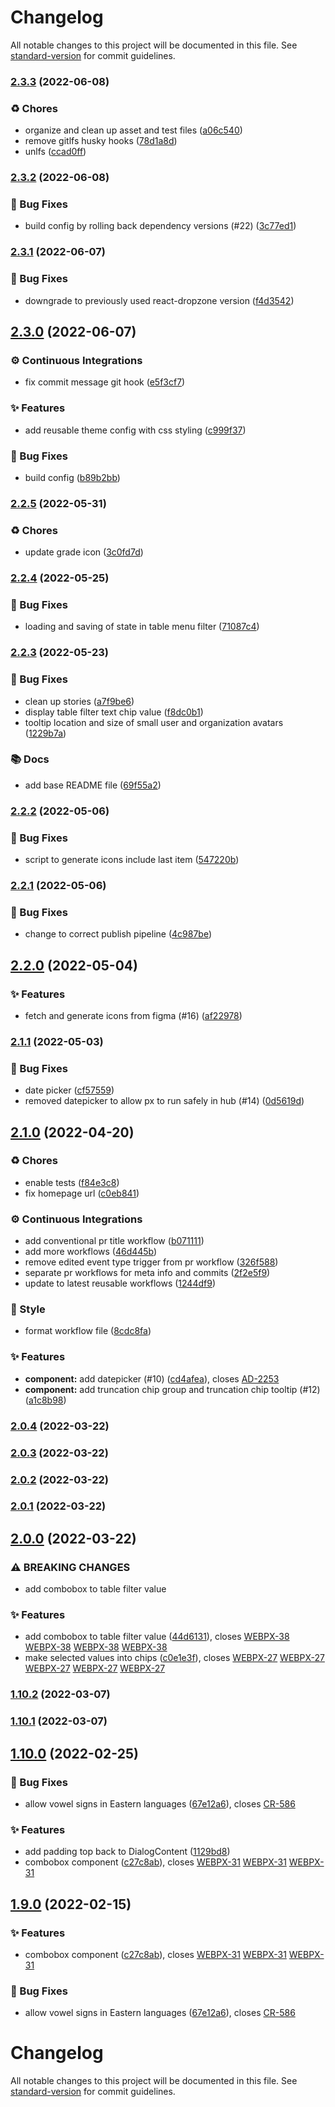 # Changelog

All notable changes to this project will be documented in this file. See [standard-version](https://github.com/conventional-changelog/standard-version) for commit guidelines.

### [2.3.3](https://github.com/KL-Engineering/kidsloop-px/branches/compare/v2.3.3%0Dv2.3.2) (2022-06-08)


### ♻️ Chores

* organize and clean up asset and test files ([a06c540](https://github.com/KL-Engineering/kidsloop-px/commits/a06c540752c0e0b692e86093f4a432de07f252db))
* remove gitlfs husky hooks ([78d1a8d](https://github.com/KL-Engineering/kidsloop-px/commits/78d1a8d48d03a0218ffcf72486e97146b5a0b8eb))
* unlfs ([ccad0ff](https://github.com/KL-Engineering/kidsloop-px/commits/ccad0ffc5354aa13aa1f6508c793de8f7975ee1a))

### [2.3.2](https://github.com/KL-Engineering/kidsloop-px/branches/compare/v2.3.2%0Dv2.3.1) (2022-06-08)


### 🐛 Bug Fixes

* build config by rolling back dependency versions (#22) ([3c77ed1](https://github.com/KL-Engineering/kidsloop-px/commits/3c77ed187a4afbb913977744b4d99f571acda9bf))

### [2.3.1](https://github.com/KL-Engineering/kidsloop-px/branches/compare/v2.3.1%0Dv2.3.0) (2022-06-07)


### 🐛 Bug Fixes

* downgrade to previously used react-dropzone version ([f4d3542](https://github.com/KL-Engineering/kidsloop-px/commits/f4d354247023ce73ce7689edb721a25258b6429b))

## [2.3.0](https://github.com/KL-Engineering/kidsloop-px/branches/compare/v2.3.0%0Dv2.2.5) (2022-06-07)


### ⚙️ Continuous Integrations

* fix commit message git hook ([e5f3cf7](https://github.com/KL-Engineering/kidsloop-px/commits/e5f3cf72d4b997228121d28e3d23a42267ceb7bb))


### ✨ Features

* add reusable theme config with css styling ([c999f37](https://github.com/KL-Engineering/kidsloop-px/commits/c999f371e8d2b74b6134bcf488f394a8e9769785))


### 🐛 Bug Fixes

* build config ([b89b2bb](https://github.com/KL-Engineering/kidsloop-px/commits/b89b2bbdf546046d31c59320add44a0ee31ebec7))

### [2.2.5](https://github.com/KL-Engineering/kidsloop-px/branches/compare/v2.2.5%0Dv2.2.4) (2022-05-31)


### ♻️ Chores

* update grade icon ([3c0fd7d](https://github.com/KL-Engineering/kidsloop-px/commits/3c0fd7d96537e7ec22a53bc2ef88137cd74ff5b9))

### [2.2.4](https://github.com/KL-Engineering/kidsloop-px/branches/compare/v2.2.4%0Dv2.2.3) (2022-05-25)


### 🐛 Bug Fixes

* loading and saving of state in table menu filter ([71087c4](https://github.com/KL-Engineering/kidsloop-px/commits/71087c4169327ffcd382f330a3edab43f32dcf20))

### [2.2.3](https://github.com/KL-Engineering/kidsloop-px/branches/compare/v2.2.3%0Dv2.2.2) (2022-05-23)


### 🐛 Bug Fixes

* clean up stories ([a7f9be6](https://github.com/KL-Engineering/kidsloop-px/commits/a7f9be605d81b68ec369f4a6ece2fee3043e60c8))
* display table filter text chip value ([f8dc0b1](https://github.com/KL-Engineering/kidsloop-px/commits/f8dc0b19691d120d015034ee8698821e2f7dae95))
* tooltip location and size of small user and organization avatars ([1229b7a](https://github.com/KL-Engineering/kidsloop-px/commits/1229b7a941af9623a54c546ccde92e492cf5875e))


### 📚 Docs

* add base README file ([69f55a2](https://github.com/KL-Engineering/kidsloop-px/commits/69f55a203bca648dda3841e8c48b5bcf21a22eea))

### [2.2.2](https://github.com/KL-Engineering/kidsloop-px/branches/compare/v2.2.2%0Dv2.2.1) (2022-05-06)


### 🐛 Bug Fixes

* script to generate icons include last item ([547220b](https://github.com/KL-Engineering/kidsloop-px/commits/547220b1b7e15767e01418828ff1f6739ecc3df7))

### [2.2.1](https://github.com/KL-Engineering/kidsloop-px/branches/compare/v2.2.1%0Dv2.2.0) (2022-05-06)


### 🐛 Bug Fixes

* change to correct publish pipeline ([4c987be](https://github.com/KL-Engineering/kidsloop-px/commits/4c987be88b7f574de941e1f4cf13c21834696ba8))

## [2.2.0](https://github.com/KL-Engineering/kidsloop-px/branches/compare/v2.2.0%0Dv2.1.1) (2022-05-04)


### ✨ Features

* fetch and generate icons from figma (#16) ([af22978](https://github.com/KL-Engineering/kidsloop-px/commits/af2297888f830d38888d831684fe01fc2706673a))

### [2.1.1](https://github.com/KL-Engineering/kidsloop-px/branches/compare/v2.1.1%0Dv2.1.0) (2022-05-03)


### 🐛 Bug Fixes

* date picker ([cf57559](https://github.com/KL-Engineering/kidsloop-px/commits/cf57559f6c7c744f5a761f3cade238dca595ae6a))
* removed datepicker to allow px to run safely in hub (#14) ([0d5619d](https://github.com/KL-Engineering/kidsloop-px/commits/0d5619d6fede2eb0d7b3934beeffad2fcc06a6e8))

## [2.1.0](https://github.com/KL-Engineering/kidsloop-px/branches/compare/v2.1.0%0Dv2.0.4) (2022-04-20)


### ♻️ Chores

* enable tests ([f84e3c8](https://github.com/KL-Engineering/kidsloop-px/commits/f84e3c80d76e63c9e1918ee1389d61a9592225ac))
* fix homepage url ([c0eb841](https://github.com/KL-Engineering/kidsloop-px/commits/c0eb841ee79f0e95299b403803cc0697e9e38b39))


### ⚙️ Continuous Integrations

* add conventional pr title workflow ([b071111](https://github.com/KL-Engineering/kidsloop-px/commits/b071111f6fa829fc4e723bce0e3ca765bab7d95f))
* add more workflows ([46d445b](https://github.com/KL-Engineering/kidsloop-px/commits/46d445b54772646616959da5d5bbd981d58c2ed0))
* remove edited event type trigger from pr workflow ([326f588](https://github.com/KL-Engineering/kidsloop-px/commits/326f588d1f4df8cc72acda2f1a463eb4f572c727))
* separate pr workflows for meta info and commits ([2f2e5f9](https://github.com/KL-Engineering/kidsloop-px/commits/2f2e5f9d1ebb7a59fc66934f9f9052e210930e6e))
* update to latest reusable workflows ([1244df9](https://github.com/KL-Engineering/kidsloop-px/commits/1244df9de286459933f80e8b0bf9579ed1931dc9))


### 💎 Style

* format workflow file ([8cdc8fa](https://github.com/KL-Engineering/kidsloop-px/commits/8cdc8fa7ceef5dedc055c0ffd2f679c94af6f11a))


### ✨ Features

* **component:** add datepicker (#10) ([cd4afea](https://github.com/KL-Engineering/kidsloop-px/commits/cd4afea7169043b0841df41cf210e55858318626)), closes [AD-2253](https://calmisland.atlassian.net/browse/AD-2253)
* **component:** add truncation chip group and truncation chip tooltip (#12) ([a1c8b98](https://github.com/KL-Engineering/kidsloop-px/commits/a1c8b98849f7c4013ce960a5eba35c040ed2dd87))

### [2.0.4](https://github.com/KL-Engineering/kidsloop-px/branches/compare/v2.0.4%0Dv2.0.3) (2022-03-22)

### [2.0.3](https://github.com/KL-Engineering/kidsloop-px/branches/compare/v2.0.3%0Dv2.0.2) (2022-03-22)

### [2.0.2](https://github.com/KL-Engineering/kidsloop-px/branches/compare/v2.0.2%0Dv2.0.1) (2022-03-22)

### [2.0.1](https://github.com/KL-Engineering/kidsloop-px/branches/compare/v2.0.1%0Dv2.0.0) (2022-03-22)

## [2.0.0](https://github.com/KL-Engineering/kidsloop-px/branches/compare/v2.0.0%0Dv1.10.2) (2022-03-22)


### ⚠ BREAKING CHANGES

* add combobox to table filter value

### ✨ Features

* add combobox to table filter value ([44d6131](https://github.com/KL-Engineering/kidsloop-px/commits/44d61317931ae6ba4b00d435e66c5ccb0c03a67e)), closes [WEBPX-38](https://calmisland.atlassian.net/browse/WEBPX-38) [WEBPX-38](https://calmisland.atlassian.net/browse/WEBPX-38) [WEBPX-38](https://calmisland.atlassian.net/browse/WEBPX-38) [WEBPX-38](https://calmisland.atlassian.net/browse/WEBPX-38)
* make selected values into chips ([c0e1e3f](https://github.com/KL-Engineering/kidsloop-px/commits/c0e1e3f7471ad1aa1b1d36565bd38215bcd4b578)), closes [WEBPX-27](https://calmisland.atlassian.net/browse/WEBPX-27) [WEBPX-27](https://calmisland.atlassian.net/browse/WEBPX-27) [WEBPX-27](https://calmisland.atlassian.net/browse/WEBPX-27) [WEBPX-27](https://calmisland.atlassian.net/browse/WEBPX-27) [WEBPX-27](https://calmisland.atlassian.net/browse/WEBPX-27)

### [1.10.2](https://bitbucket.org/calmisland/kidsloop-px/branches/compare/1.10.2%0D1.10.1) (2022-03-07)

### [1.10.1](https://bitbucket.org/calmisland/kidsloop-px/branches/compare/1.10.1%0D1.10.0) (2022-03-07)

## [1.10.0](https://bitbucket.org/calmisland/kidsloop-px/branches/compare/1.10.0%0D1.8.1) (2022-02-25)


### 🐛 Bug Fixes

* allow vowel signs in Eastern languages ([67e12a6](https://bitbucket.org/calmisland/kidsloop-px/commits/67e12a61a3903c8c38ceed8a529af3563b6d0bcc)), closes [CR-586](https://calmisland.atlassian.net/browse/CR-586)


### ✨ Features

* add padding top back to DialogContent ([1129bd8](https://bitbucket.org/calmisland/kidsloop-px/commits/1129bd8d413574dfd0d4d6a4561bea6813953a02))
* combobox component ([c27c8ab](https://bitbucket.org/calmisland/kidsloop-px/commits/c27c8ab49edf7ecc32e8f0a17ee94a9cb8de0c0a)), closes [WEBPX-31](https://calmisland.atlassian.net/browse/WEBPX-31) [WEBPX-31](https://calmisland.atlassian.net/browse/WEBPX-31) [WEBPX-31](https://calmisland.atlassian.net/browse/WEBPX-31)

## [1.9.0](https://bitbucket.org/calmisland/kidsloop-px/branches/compare/1.9.0%0D1.8.1) (2022-02-15)


### ✨ Features

* combobox component ([c27c8ab](https://bitbucket.org/calmisland/kidsloop-px/commits/c27c8ab49edf7ecc32e8f0a17ee94a9cb8de0c0a)), closes [WEBPX-31](https://calmisland.atlassian.net/browse/WEBPX-31) [WEBPX-31](https://calmisland.atlassian.net/browse/WEBPX-31) [WEBPX-31](https://calmisland.atlassian.net/browse/WEBPX-31)


### 🐛 Bug Fixes

* allow vowel signs in Eastern languages ([67e12a6](https://bitbucket.org/calmisland/kidsloop-px/commits/67e12a61a3903c8c38ceed8a529af3563b6d0bcc)), closes [CR-586](https://calmisland.atlassian.net/browse/CR-586)

# Changelog

All notable changes to this project will be documented in this file. See [standard-version](https://github.com/conventional-changelog/standard-version) for commit guidelines.
